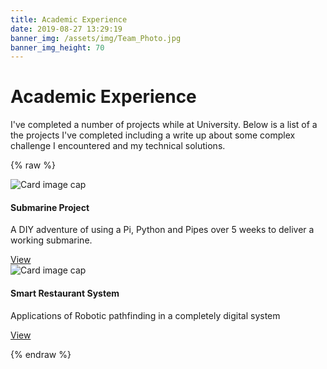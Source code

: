 ```yaml
---
title: Academic Experience
date: 2019-08-27 13:29:19
banner_img: /assets/img/Team_Photo.jpg
banner_img_height: 70
---
```

# Academic Experience
I've completed a number of projects while at University. Below is a list of a the projects I've completed including a write up about some complex challenge I encountered and my technical solutions.

{% raw %}
<div class="container">
  <div class="row">
    <div class="col-md-6">
        <!-- Card -->
        <div class="card">
          <!-- Card image -->
          <img class="card-img-top" src="/projects/img/submarine.png" alt="Card image cap">
          <!-- Card content -->
          <div class="card-body">
              <!-- Title -->
              <h4 class="card-title"><a>Submarine Project</a></h4>
              <!-- Text -->
              <p class="card-text">A DIY adventure of using a Pi, Python and Pipes over 5 weeks to deliver a working submarine.</p>
              <!-- Button -->
              <a href="/2019/08/27/Submarine-Project/" class="btn btn-primary">View</a>
          </div>
        </div>
    </div>
    <!-- New Card -->
    <div class="col-md-6">
        <!-- Card -->
        <div class="card">
          <!-- Card image -->
          <img class="card-img-top" src="/projects/img/robot1.png" alt="Card image cap">
          <!-- Card content -->
          <div class="card-body">
              <!-- Title -->
              <h4 class="card-title"><a>Smart Restaurant System</a></h4>
              <!-- Text -->
              <p class="card-text">Applications of Robotic pathfinding in a completely digital system</p>
              <!-- Button -->
              <a href="/2019/08/27/Smart-Restaurant-System/" class="btn btn-primary">View</a>
          </div>
        </div>
    </div>
  </div>
</div>

{% endraw %}